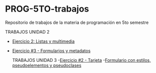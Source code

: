 # PROG-5TO-trabajos
Repositorio de trabajos de la materia de programación en 5to semestre

  TRABAJOS UNIDAD 2
- [Ejercicio 2: Listas y multimedia](/U2A2-trabajo/index.html)
- [Ejercicio #3 - Formularios y metadatos](/PROG-U2A3/index-U2A3.html)

  TRABAJOS UNIDAD 3
-[Ejercicio #2 - Tarjeta](/U3A3-header/index.html)
-[Formulario con estilos, pseudoelementos y pseudoclases](/CSS-U3-ACT4/index.html)
